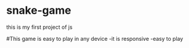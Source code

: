 # snake-game
this is my first project of js


#This game is easy to play in any device 
-it is responsive 
-easy to play
